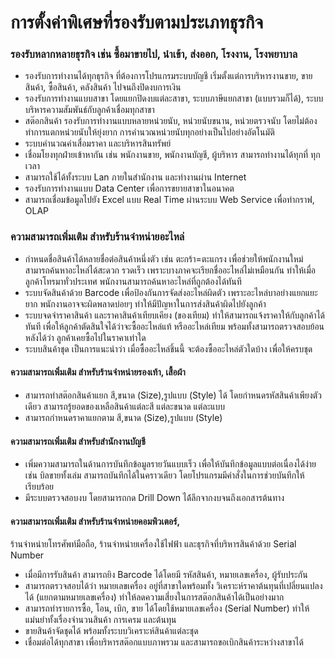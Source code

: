 # การตั้งค่าพิเศษที่รองรับตามประเภทธุรกิจ

### รองรับหลากหลายธุรกิจ เช่น ซื้อมาขายไป, นำเข้า, ส่งออก, โรงงาน, โรงพยาบาล

  * รองรับการทำงานได้ทุกธุรกิจ ที่ต้องการโปรแกรมระบบบัญชี เริ่มตั้งแต่การบริหารงานขาย, ขายสินค้า, ซื้อสินค้า, คลังสินค้า ไปจนถึงปิดงบการเงิน
  * รองรับการทำงานแบบสาขา โดยแยกปิดงบแต่ละสาขา, ระบบภาษีแยกสาขา (แบบรวมก็ได้), ระบบบริหารความสัมพันธ์กับลูกค้าเชื่อมทุกสาขา
  * สต๊อกสินค้า รองรับการทำงานแบบหลายหน่วยนับ, หน่วยนับขนาน, หน่วยตรวจนับ โดยไม่ต้องทำการแตกหน่วยนับให้ยุ่งยาก การคำนวณหน่วยนับทุกอย่างเป็นไปอย่างอัตโนมัติ
  * ระบบคำนวณค่าเสื่อมราคา และบริหารสินทรัพย์
  * เชื่อมโยงทุกฝ่ายเข้าหากัน เช่น พนักงานขาย, พนักงานบัญชี, ผู้บริหาร สามารถทำงานได้ทุกที่ ทุกเวลา
  * สามารถใช้ได้ทั้งระบบ Lan ภายในสำนักงาน และทำงานผ่าน Internet
  * รองรับการทำงานแบบ Data Center เพื่อการขยายสาขาในอนาคต
  * สามารถเชื่อมข้อมูลไปยัง Excel แบบ Real Time ผ่านระบบ Web Service เพื่อทำกราฟ, OLAP

### ความสามารถเพิ่มเติม สำหรับร้านจำหน่ายอะไหล่

  * กำหนดชื่อสินค้าได้หลายชื่อต่อสินค้าหนึ่งตัว เช่น ตะกร้า=ตะแกรง เพื่อช่วยให้พนักงานใหม่ สามารถค้นหาอะไหล่ได้สะดวก รวดเร็ว เพราะบางภาคจะเรียกชื่ออะไหล่ไม่เหมือนกัน ทำให้เมื่อลูกค้าโทรมาทั่วประเทศ พนักงานสามารถค้นหาอะไหล่ที่ถูกต้องได้ทันที
  * ระบบจัดสินค้าด้วย Barcode เพื่อป้องกันการจัดส่งอะไหล่ผิดตัว เพราะอะไหล่บาอย่างแยกแยะยาก พนักงานอาจจะผิดพลาดบ่อยๆ ทำให้มีปัญหาในการส่งสินค้าผิดไปยังลูกค้า
  * ระบบจดจำราคาสินค้า และราคาสินค้าเทียบเคียง (ของเทียม) ทำให้สามารถแจ้งราคาให้กับลูกค้าได้ทันที เพื่อให้ลูกค้าตัดสินใจได้ว่าจะซื้ออะไหล่แท้ หรืออะไหล่เทียม พร้อมทั้งสามารถตรวจสอบย้อนหลังได้ว่า ลูกค้าเคยซื้อไปในราคาเท่าใด
  * ระบบสินค้าชุด เป็นการแนะนำว่า เมื่อซื้ออะไหล่ชิ้นนี้ จะต้องซื้ออะไหล่ตัวใดบ้าง เพื่อให้ครบชุด

#### ความสามารถเพิ่มเติม **สำหรับร้านจำหน่ายรองเท้า,** เสื้อผ้า

  * สามารถทำสต๊อกสินค้าแยก สี,ขนาด (Size),รูปแบบ (Style) ได้ โดยกำหนดรหัสสินค้าเพียงตัวเดียว สามารถรู้ยอดของเหลือสินค้าแต่ละสี แต่ละขนาด แต่ละแบบ
  * สามารถกำหนดราคาแยกตาม สี,ขนาด (Size),รูปแบบ (Style)

#### **ความสามารถเพิ่มเติม สำหรับสำนักงานบัญชี**

  * เพิ่มความสามารถในด้านการบันทึกข้อมูลรายวันแบบเร็ว เพื่อให้บันทึกข้อมูลแบบต่อเนื่องได้ง่าย เช่น บิลขายทั้งเล่ม สามารถบันทึกได้ในคราวเดียว โดยโปรแกรมมีคำสั่งในการช่วยบันทึกให้เรียบร้อย
  * มีระบบตรวจสอบงบ โดยสามารถกด Drill Down ได้้ลึกจากงบจนถึงเอกสารต้นทาง

#### ความสามารถเพิ่มเติม สำหรับร้านจำหน่ายคอมพิวเตอร์,
ร้านจำหน่ายโทรศัพท์มือถือ, ร้านจำหน่ายเครื่องใช้ไฟฟ้า
และธุรกิจที่บริหารสินค้าด้วย Serial Number

  * เมื่อมีการรับสินค้า สามารถยิง Barcode ได้โดยมี รหัสสินค้า, หมายเลขเครื่อง, ผู้รับประกัน
  * สามารถตรวจสอบได้ว่า หมายเลขเครื่อง อยู่ที่สาขาใดพร้อมทั้ง วิเคราะห์ราคาต้นทุนที่เปลี่ยนแปลงได้ (แยกตามหมายเลขเครื่อง) ทำให้ลดความเสี่ยงในการสต๊อกสินค้าได้เป็นอย่างมาก
  * สามารถทำรายการซื้อ, โอน, เบิก, ขาย ได้โดยใช้หมายเลขเครื่อง (Serial Number) ทำให้แม่นยำทั้งเรื่องจำนวนสินค้า การเครม และต้นทุน
  * ขายสินค้าจัดชุดได้ พร้อมทั้งระบบวิเคราะห์สินค้าแต่ละชุด
  * เชื่อมต่อได้ทุกสาขา เพื่อบริหารสต๊อกแบบภาพรวม และสามารถขอเบิกสินค้าระหว่างสาขาได้

